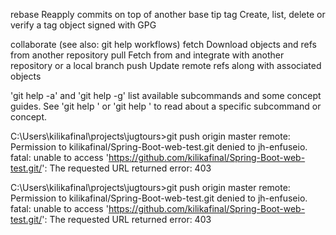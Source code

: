

   rebase     Reapply commits on top of another base tip
   tag        Create, list, delete or verify a tag object signed with GPG

collaborate (see also: git help workflows)
   fetch      Download objects and refs from another repository
   pull       Fetch from and integrate with another repository or a local branch
   push       Update remote refs along with associated objects

'git help -a' and 'git help -g' list available subcommands and some
concept guides. See 'git help <command>' or 'git help <concept>'
to read about a specific subcommand or concept.

C:\Users\kilikafinal\projects\jugtours>git push origin master
remote: Permission to kilikafinal/Spring-Boot-web-test.git denied to jh-enfuseio.
fatal: unable to access 'https://github.com/kilikafinal/Spring-Boot-web-test.git/': The requested URL returned error: 403

C:\Users\kilikafinal\projects\jugtours>git push origin master
remote: Permission to kilikafinal/Spring-Boot-web-test.git denied to jh-enfuseio.
fatal: unable to access 'https://github.com/kilikafinal/Spring-Boot-web-test.git/': The requested URL returned error: 403

